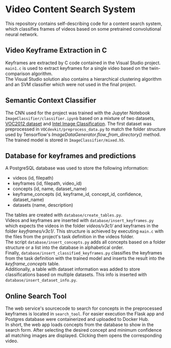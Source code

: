 # Video Content Search System
This repository contains self-describing code for a content search system, which classifies frames of videos based on some pretrained convolutional neural network.

## Video Keyframe Extraction in C
Keyframes are extracted by C code contained in the Visual Studio project. `main1.c` is used to extract keyframes for a single video based on the twin-comparison algorithm. <br />
The Visual Studio solution also contains a hierarchical clustering algorithm and an SVM classifier which were not used in the final project.

## Semantic Context Classifier
The CNN used for the project was trained with the Jupyter Notebook `ImageClassifier/classifier.ipynb` based on a mixture of two datasets, [VOC2012 dataset](http://host.robots.ox.ac.uk/pascal/VOC/voc2012/index.html#devkit) and [Intel Image Classification](https://www.kaggle.com/puneet6060/intel-image-classification/data).
The first dataset was preprocessed in `VOCdevkit/preprocess_data.py` to match the folder structure used by Tensorflow's *ImageDataGenerator.flow_from_directory()* method. The trained model is stored in `ImageClassifier/mixed.h5`.

## Database for keyframes and predictions
A PostgreSQL database was used to store the following information:
- videos            (id, filepath)
- keyframes         (id, filepath, video_id)
- concepts          (id, name, dataset_name)
- keyframe_concepts (id, keyframe_id, concept_id, confidence, dataset_name)
- datasets          (name, description)

The tables are created with `database/create_tables.py`. <br />
Videos and keyframes are inserted with `database/insert_keyframes.py` which expects the videos in the folder *videos/v3c1/* and keyframes in the folder *keyframes/v3c1/*. This structure is achieved by executing `main.c` with the files from the project's task definition in the videos folder. <br />
The script `database/insert_concepts.py` adds all concepts based on a folder structure or a list into the database in alphabetical order. <br />
Finally, `database/insert_classified_keyframes.py` classifies the keyframes from the task definition with the trained model and inserts the result into the *keyframe_concepts* table. <br />
Additionally, a table with dataset information was added to store classifications based on multiple datasets. This info is inserted with `database/insert_dataset_info.py`.

## Online Search Tool
The web service's sourcecode to search for concepts in the preprocessed keyframes is located in `search_tool`. For easier execution the Flask app and Postgres database were containerized and uploaded to Docker Hub. <br />
In short, the web app loads concepts from the database to show in the search form. After selecting the desired concept and minimum confidence all matching images are displayed. Clicking them opens the corresponding video.

